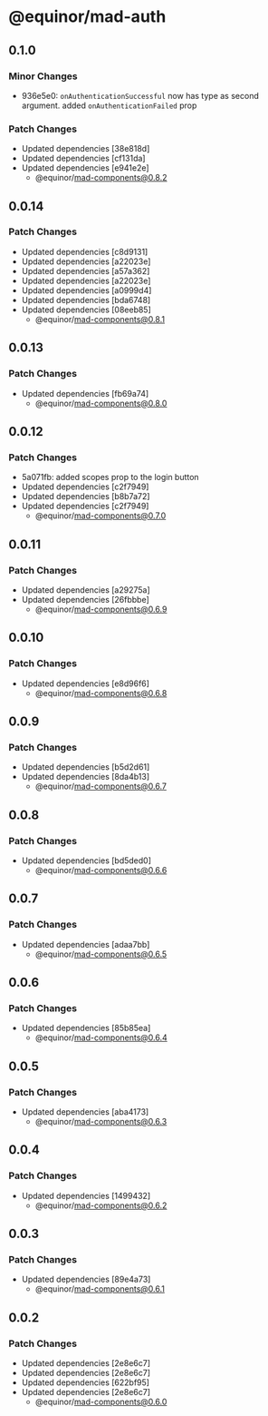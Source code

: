 # @equinor/mad-auth

## 0.1.0

### Minor Changes

-   936e5e0: `onAuthenticationSuccessful` now has type as second argument. added
    `onAuthenticationFailed` prop

### Patch Changes

-   Updated dependencies [38e818d]
-   Updated dependencies [cf131da]
-   Updated dependencies [e941e2e]
    -   @equinor/mad-components@0.8.2

## 0.0.14

### Patch Changes

-   Updated dependencies [c8d9131]
-   Updated dependencies [a22023e]
-   Updated dependencies [a57a362]
-   Updated dependencies [a22023e]
-   Updated dependencies [a0999d4]
-   Updated dependencies [bda6748]
-   Updated dependencies [08eeb85]
    -   @equinor/mad-components@0.8.1

## 0.0.13

### Patch Changes

-   Updated dependencies [fb69a74]
    -   @equinor/mad-components@0.8.0

## 0.0.12

### Patch Changes

-   5a071fb: added scopes prop to the login button
-   Updated dependencies [c2f7949]
-   Updated dependencies [b8b7a72]
-   Updated dependencies [c2f7949]
    -   @equinor/mad-components@0.7.0

## 0.0.11

### Patch Changes

-   Updated dependencies [a29275a]
-   Updated dependencies [26fbbbe]
    -   @equinor/mad-components@0.6.9

## 0.0.10

### Patch Changes

-   Updated dependencies [e8d96f6]
    -   @equinor/mad-components@0.6.8

## 0.0.9

### Patch Changes

-   Updated dependencies [b5d2d61]
-   Updated dependencies [8da4b13]
    -   @equinor/mad-components@0.6.7

## 0.0.8

### Patch Changes

-   Updated dependencies [bd5ded0]
    -   @equinor/mad-components@0.6.6

## 0.0.7

### Patch Changes

-   Updated dependencies [adaa7bb]
    -   @equinor/mad-components@0.6.5

## 0.0.6

### Patch Changes

-   Updated dependencies [85b85ea]
    -   @equinor/mad-components@0.6.4

## 0.0.5

### Patch Changes

-   Updated dependencies [aba4173]
    -   @equinor/mad-components@0.6.3

## 0.0.4

### Patch Changes

-   Updated dependencies [1499432]
    -   @equinor/mad-components@0.6.2

## 0.0.3

### Patch Changes

-   Updated dependencies [89e4a73]
    -   @equinor/mad-components@0.6.1

## 0.0.2

### Patch Changes

-   Updated dependencies [2e8e6c7]
-   Updated dependencies [2e8e6c7]
-   Updated dependencies [622bf95]
-   Updated dependencies [2e8e6c7]
    -   @equinor/mad-components@0.6.0
